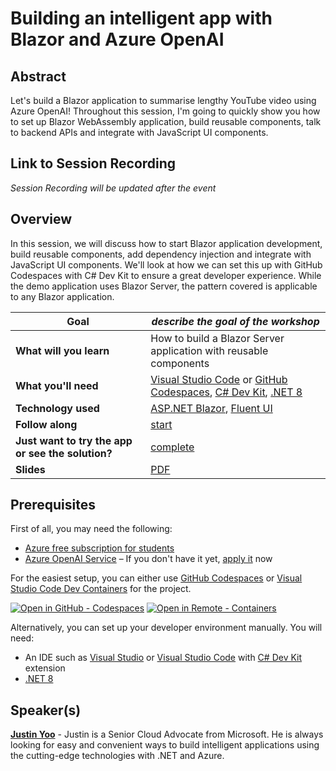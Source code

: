 # Building an intelligent app with Blazor and Azure OpenAI

## Abstract

Let's build a Blazor application to summarise lengthy YouTube video using Azure OpenAI! Throughout this session, I'm going to quickly show you how to set up Blazor WebAssembly application, build reusable components, talk to backend APIs and integrate with JavaScript UI components.

## Link to Session Recording

*Session Recording will be updated after the event*

## Overview

In this session, we will discuss how to start Blazor application development, build reusable components, add dependency injection and integrate with JavaScript UI components. We'll look at how we can set this up with GitHub Codespaces with C# Dev Kit to ensure a great developer experience. While the demo application uses Blazor Server, the pattern covered is applicable to any Blazor application.

| **Goal**                                          | *describe the goal of the workshop*                               |
| ------------------------------------------------- | ----------------------------------------------------------------- |
| **What will you learn**                           | How to build a Blazor Server application with reusable components |
| **What you'll need**                              | [Visual Studio Code](https://code.visualstudio.com?WT.mc_id=dotnet-104896-juyoo) or [GitHub Codespaces](https://docs.github.com/codespaces/overview), [C# Dev Kit](https://marketplace.visualstudio.com/items?itemName=ms-dotnettools.csdevkit&WT.mc_id=dotnet-104896-juyoo), [.NET 8](https://dotnet.microsoft.com/download/dotnet/8.0?WT.mc_id=dotnet-104896-juyoo) |
| **Technology used**                               | [ASP.NET Blazor](https://learn.microsoft.com/aspnet/core/blazor/?view=aspnetcore-8.0&WT.mc_id=dotnet-104896-juyoo), [Fluent UI](https://developer.microsoft.com/fluentui?WT.mc_id=dotnet-104896-juyoo) |
| **Follow along**                                  | [start](./start)                                                  |
| **Just want to try the app or see the solution?** | [complete](./complete/)                                           |
| **Slides** | [PDF](slides.pdf)                                                                                |

## Prerequisites

First of all, you may need the following:

- [Azure free subscription for students](https://azure.microsoft.com/free/students?WT.mc_id=dotnet-104896-juyoo)
- [Azure OpenAI Service](https://learn.microsoft.com/azure/ai-services/openai/overview?WT.mc_id=dotnet-104896-juyoo) &ndash; If you don't have it yet, [apply it](https://aka.ms/oaiapply) now

For the easiest setup, you can either use [GitHub Codespaces](https://docs.github.com/codespaces/overview) or [Visual Studio Code Dev Containers](https://code.visualstudio.com/docs/devcontainers/containers?WT.mc_id=dotnet-104896-juyoo) for the project.

[![Open in GitHub - Codespaces](https://img.shields.io/static/v1?style=for-the-badge&label=GitHub+Codespaces&message=Open&color=brightgreen&logo=github)](https://github.com/codespaces/new?hide_repo_select=true&ref=main&repo=546887315&machine=standardLinux32gb&devcontainer_path=.devcontainer%2Fdevcontainer.json&location=WestUs2)
[![Open in Remote - Containers](https://img.shields.io/static/v1?style=for-the-badge&label=Remote%20-%20Containers&message=Open&color=blue&logo=visualstudiocode)](https://vscode.dev/redirect?url=vscode://ms-vscode-remote.remote-containers/cloneInVolume?url=https://github.com/microsoft/dotnetconf-studentzone)

Alternatively, you can set up your developer environment manually. You will need:

- An IDE such as [Visual Studio](https://visualstudio.microsoft.com/?WT.mc_id=dotnet-104896-juyoo) or [Visual Studio Code](https://code.visualstudio.com?WT.mc_id=dotnet-104896-juyoo) with [C# Dev Kit](https://marketplace.visualstudio.com/items?itemName=ms-dotnettools.csdevkit&WT.mc_id=dotnet-104896-juyoo) extension
- [.NET 8](https://dotnet.microsoft.com/download/dotnet/8.0?WT.mc_id=dotnet-104896-juyoo)

## Speaker(s)

[**Justin Yoo**](https://twitter.com/justinchronicle) - Justin is a Senior Cloud Advocate from Microsoft. He is always looking for easy and convenient ways to build intelligent applications using the cutting-edge technologies with .NET and Azure.
